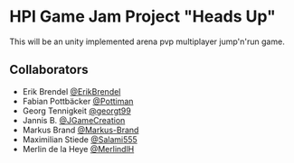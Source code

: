 HPI Game Jam Project "Heads Up"
===============================

This will be an unity implemented arena pvp multiplayer jump'n'run game.

Collaborators
-------------

 - Erik Brendel [@ErikBrendel](https://github.com/ErikBrendel)
 - Fabian Pottbäcker [@Pottiman](https://github.com/Pottiman)
 - Georg Tennigkeit [@georgt99](https://github.com/georgt99)
 - Jannis B. [@JGameCreation](https://github.com/JGameCreation)
 - Markus Brand [@Markus-Brand](https://github.com/Markus-Brand)
 - Maximilian Stiede [@Salami555](https://github.com/Salami555)
 - Merlin de la Heye [@MerlindlH](https://github.com/MerlindlH)

